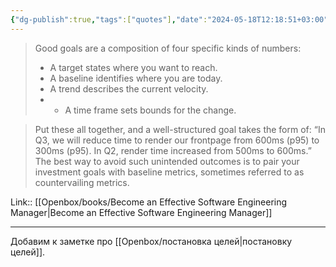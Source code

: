 ```yaml
---
{"dg-publish":true,"tags":["quotes"],"date":"2024-05-18T12:18:51+03:00","title":"four specific kinds of numbers for good goal","modified_at":"2024-08-08T11:17:32+03:00","aliases":"four specific kinds of numbers for good goal","dg-path":"/quotes/202405181218.md","permalink":"/quotes/202405181218/","dgPassFrontmatter":true}
---
```



> Good goals are a composition of four specific kinds of numbers:
> - A target states where you want to reach.
> - A baseline identifies where you are today.
> - A trend describes the current velocity.
> - - A time frame sets bounds for the change.

> Put these all together, and a well-structured goal takes the form of: “In Q3, we will reduce time to render our frontpage from 600ms (p95) to 300ms (p95). In Q2, render time increased from 500ms to 600ms.” The best way to avoid such unintended outcomes is to pair your investment goals with baseline metrics, sometimes referred to as countervailing metrics.

Link:: [[Openbox/books/Become an Effective Software Engineering Manager|Become an Effective Software Engineering Manager]]

---

Добавим к заметке про [[Openbox/постановка целей|постановку целей]].
